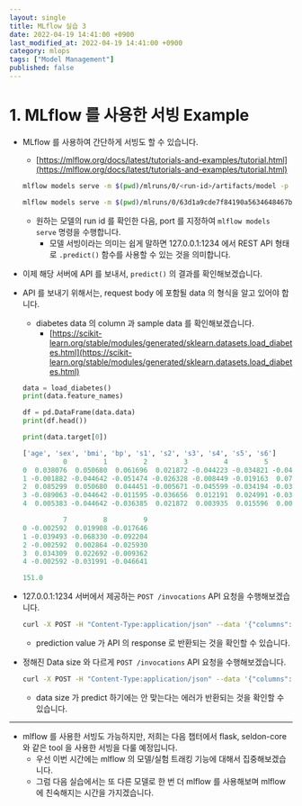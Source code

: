 ```yaml
---
layout: single
title: MLflow 실습 3
date: 2022-04-19 14:41:00 +0900
last_modified_at: 2022-04-19 14:41:00 +0900
category: mlops
tags: ["Model Management"]
published: false
---
```


# 1. MLflow 를 사용한 서빙 Example

- MLflow 를 사용하여 간단하게 서빙도 할 수 있습니다.
    - [https://mlflow.org/docs/latest/tutorials-and-examples/tutorial.html](https://mlflow.org/docs/latest/tutorials-and-examples/tutorial.html)
    
    ```bash
    mlflow models serve -m $(pwd)/mlruns/0/<run-id>/artifacts/model -p <port>
    
    mlflow models serve -m $(pwd)/mlruns/0/63d1a9cde7f84190a5634648467be195/artifacts/model -p 1234
    ```
    
    - 원하는 모델의 run id 를 확인한 다음, port 를 지정하여 `mlflow models serve` 명령을 수행합니다.
        - 모델 서빙이라는 의미는 쉽게 말하면 127.0.0.1:1234 에서 REST API 형태로 `.predict()` 함수를 사용할 수 있는 것을 의미합니다.

- 이제 해당 서버에 API 를 보내서, `predict()` 의 결과를 확인해보겠습니다.

- API 를 보내기 위해서는, request body 에 포함될 data 의 형식을 알고 있어야 합니다.
    - diabetes data 의 column 과 sample data 를 확인해보겠습니다.
        - [https://scikit-learn.org/stable/modules/generated/sklearn.datasets.load_diabetes.html](https://scikit-learn.org/stable/modules/generated/sklearn.datasets.load_diabetes.html)
    
    ```python
    data = load_diabetes()
    print(data.feature_names)
    
    df = pd.DataFrame(data.data)
    print(df.head())
    
    print(data.target[0])
    ```
    
    ```python
    ['age', 'sex', 'bmi', 'bp', 's1', 's2', 's3', 's4', 's5', 's6']
              0         1         2         3         4         5         6  \
    0  0.038076  0.050680  0.061696  0.021872 -0.044223 -0.034821 -0.043401   
    1 -0.001882 -0.044642 -0.051474 -0.026328 -0.008449 -0.019163  0.074412   
    2  0.085299  0.050680  0.044451 -0.005671 -0.045599 -0.034194 -0.032356   
    3 -0.089063 -0.044642 -0.011595 -0.036656  0.012191  0.024991 -0.036038   
    4  0.005383 -0.044642 -0.036385  0.021872  0.003935  0.015596  0.008142   
    
              7         8         9  
    0 -0.002592  0.019908 -0.017646  
    1 -0.039493 -0.068330 -0.092204  
    2 -0.002592  0.002864 -0.025930  
    3  0.034309  0.022692 -0.009362  
    4 -0.002592 -0.031991 -0.046641  
    
    151.0
    ```
    

- 127.0.0.1:1234 서버에서 제공하는 `POST /invocations` API 요청을 수행해보겠습니다.
    
    ```bash
    curl -X POST -H "Content-Type:application/json" --data '{"columns":["age", "sex", "bmi", "bp", "s1", "s2", "s3", "s4", "s5", "s6"],"data":[[0.038076, 0.050680,  0.061696,  0.021872, -0.044223, -0.034821, -0.043401, -0.002592,  0.019908, -0.017646]]}' http://127.0.0.1:1234/invocations
    ```
    
    - prediction value 가 API 의 response 로 반환되는 것을 확인할 수 있습니다.

- 정해진 Data size 와 다르게  `POST /invocations` API 요청을 수행해보겠습니다.
    
    ```bash
    curl -X POST -H "Content-Type:application/json" --data '{"columns":["Age", "Sex", "Body mass index", "Average blood pressure", "S1", "S2", "S3", "S4", "S5", "S6", "S7"],"data":[[0.038076, 0.050680,  0.061696,  0.021872, -0.044223, -0.034821, -0.043401, -0.002592,  0.019908, -0.017646]]}' http://127.0.0.1:1234/invocations
    ```
    
    - data size 가 predict 하기에는 안 맞는다는 에러가 반환되는 것을 확인할 수 있습니다.

---

- mlflow 를 사용한 서빙도 가능하지만, 저희는 다음 챕터에서 flask, seldon-core 와 같은 tool 을 사용한 서빙을 다룰 예정입니다.
    - 우선 이번 시간에는 mlflow 의 모델/실험 트래킹 기능에 대해서 집중해보겠습니다.
    - 그럼 다음 실습에서는 또 다른 모델로 한 번 더 mlflow 를 사용해보며 mlflow 에 친숙해지는 시간을 가지겠습니다.